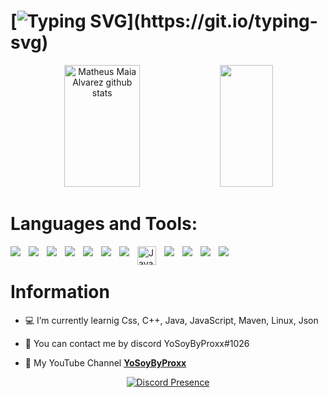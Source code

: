 # [![Typing SVG](https://readme-typing-svg.herokuapp.com/?color=ffffff&size=35&center=true&vCenter=true&width=1000&lines=Hello,+my+name+is+YoSoyByProxx;I'm+16+years+old.;)](https://git.io/typing-svg)

<div align="center">  
  <img width="49%" height="195px" src="https://github-readme-stats.vercel.app/api?username=YoSoyByProxx&show_icons=true&count_private=true&hide_border=true&title_color=00bfbf&icon_color=00bfbf&text_color=c9d1d9&bg_color=0d1117" alt="Matheus Maia Alvarez github stats" /> 
  <img width="41%" height="195px" src="https://github-readme-stats.vercel.app/api/top-langs/?username=YoSoyByProxx&layout=compact&hide_border=true&title_color=00bfbf&text_color=00bfbf&bg_color=0d1117" />
</div>

# Languages and Tools:
<img align="left" style="padding-right:10px;" src="https://img.shields.io/badge/IntelliJ_IDEA-000000.svg?style=for-the-badge&logo=intellij-idea&logoColor=white" />
<img align="left" style="padding-right:10px;" src="https://img.shields.io/badge/VSCode-0078D4?style=for-the-badge&logo=visual%20studio%20code&logoColor=white" />
<img align="left" style="padding-right:10px;" src="https://img.shields.io/badge/replit-667881?style=for-the-badge&logo=replit&logoColor=white" />
<img align="left" style="padding-right:10px;" src="https://img.shields.io/badge/Notepad++-90E59A.svg?style=for-the-badge&logo=notepad%2B%2B&logoColor=black" />
<img align="left" style="padding-right:10px;" src="https://img.shields.io/badge/CSS3-1572B6?style=for-the-badge&logo=css3&logoColor=white" />
<img align="left" style="padding-right:10px;" src="https://img.shields.io/badge/HTML5-E34F26?style=for-the-badge&logo=html5&logoColor=white" />
<img align="left" style="padding-right:10px;" src="https://img.shields.io/badge/C%2B%2B-00599C?style=for-the-badge&logo=c%2B%2B&logoColor=white" />
<img align="left" alt="Java" width="30px" style="padding-right:10px;" src="https://cdn.jsdelivr.net/gh/devicons/devicon/icons/java/java-original.svg"/>
<img align="left" style="padding-right:10px;" src="https://img.shields.io/badge/JavaScript-323330?style=for-the-badge&logo=javascript&logoColor=F7DF1E" />
<img align="left" style="padding-right:10px;" src="https://img.shields.io/badge/apache_maven-C71A36?style=for-the-badge&logo=apachemaven&logoColor=white" />
<img align="left" style="padding-right:10px;" src="https://img.shields.io/badge/Linux-FCC624?style=for-the-badge&logo=linux&logoColor=black" />
<img align="left" style="padding-right:10px;" src="https://img.shields.io/badge/json-5E5C5C?style=for-the-badge&logo=json&logoColor=white" />

<br />

#
# Information

-  💻 I’m currently learnig Css, C++, Java, JavaScript, Maven, Linux, Json

- 🔎 You can contact me by discord YoSoyByProxx#1026

- 📌 My YouTube Channel **[YoSoyByProxx](https://www.youtube.com/channel/UC90vo3UvS0BdixgFFVTWeEQ)**

<p align="center">
    <a href="https://discord.com/users/852937226375397387" target="_blank" rel="nofollow">
        <img src="https://lanyard-profile-readme.vercel.app/api/852937226375397387?&animated=true&borderRadius=30px&idleMessage=Nothing..." alt="Discord Presence" align="center">
    </a>
</p>

